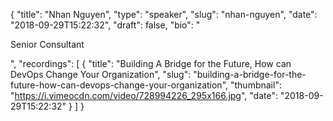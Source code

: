 {
  "title": "Nhan Nguyen",
  "type": "speaker",
  "slug": "nhan-nguyen",
  "date": "2018-09-29T15:22:32",
  "draft": false,
  "bio": "<p>Senior Consultant</p>",
  "recordings": [
    {
      "title": "Building A Bridge for the Future, How can DevOps Change Your Organization",
      "slug": "building-a-bridge-for-the-future-how-can-devops-change-your-organization",
      "thumbnail": "https://i.vimeocdn.com/video/728994226_295x166.jpg",
      "date": "2018-09-29T15:22:32"
    }
  ]
}